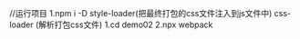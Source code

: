 //运行项目
1.npm i -D style-loader(把最终打包的css文件注入到js文件中) css-loader (解析打包css文件)
1.cd demo02
2.npx webpack
